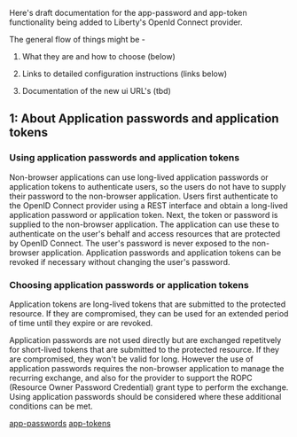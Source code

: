 
Here's draft documentation for the app-password and app-token functionality being added to Liberty's OpenId Connect provider.

The general flow of things might be -

1) What they are and how to choose (below)
2) Links to detailed configuration instructions (links below)

3) Documentation of the new ui URL's (tbd)

## 1: About Application passwords and application tokens
### Using application passwords and application tokens

Non-browser applications can use long-lived application passwords or application tokens to authenticate users, so the users do not
have to supply their password to the non-browser application.  Users first authenticate to the OpenID Connect provider using a REST interface and obtain a long-lived application password or application token.  Next, the token or password is supplied to the non-browser application. The application can use these to authenticate on the user's behalf and access resources that are protected by OpenID Connect.   The user's password is never exposed to the non-browser application. Application passwords and application tokens can be revoked if necessary without changing the user's password.

### Choosing application passwords or application tokens

Application tokens are long-lived tokens that are submitted to the protected resource.  If they are compromised, they can be used for an extended period of time until they expire or are revoked.

Application passwords are not used directly but are exchanged repetitvely for short-lived tokens that are submitted to the protected resource.  If they are compromised, they won't be valid for long.  However the use of application passwords requires the non-browser application to manage the recurring exchange, and also for the provider to support the ROPC (Resource Owner Password Credential) grant type to perform the exchange.  Using application passwords should be considered where these additional conditions can be met. 


[app-passwords](./app-passwords.md)
[app-tokens](./app-tokens.md)


